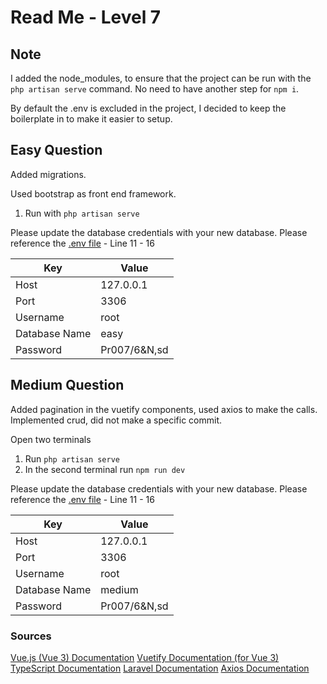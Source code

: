 # Read Me - Level 7

## Note

I added the node_modules, to ensure that the project can be run with the `php artisan serve` command.
No need to have another step for `npm i`.

By default the .env is excluded in the project, I decided to keep the boilerplate in to make it easier to setup.

## Easy Question

Added migrations.

Used bootstrap as front end framework.

1. Run with `php artisan serve`

Please update the database credentials with your new database.
Please reference the [.env file](./easy/.env) - Line 11 - 16

| Key           | Value        |
| ------------- | ------------ |
| Host          | 127.0.0.1    |
| Port          | 3306         |
| Username      | root         |
| Database Name | easy         |
| Password      | Pr007/6&N,sd |

## Medium Question

Added pagination in the vuetify components, used axios to make the calls.
Implemented crud, did not make a specific commit.

Open two terminals

1. Run `php artisan serve`
2. In the second terminal run `npm run dev`

Please update the database credentials with your new database.
Please reference the [.env file](./medium/backend/.env) - Line 11 - 16

| Key           | Value        |
| ------------- | ------------ |
| Host          | 127.0.0.1    |
| Port          | 3306         |
| Username      | root         |
| Database Name | medium       |
| Password      | Pr007/6&N,sd |

### Sources

[Vue.js (Vue 3) Documentation]("https://v3.vuejs.org/guide/introduction.html")
[Vuetify Documentation (for Vue 3)]("https://next.vuetifyjs.com/en/")
[TypeScript Documentation]("https://www.typescriptlang.org/docs/")
[Laravel Documentation]("https://laravel.com/docs")
[Axios Documentation]("https://axios-http.com/docs/intro")

